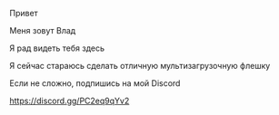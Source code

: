 Привет

Меня зовут Влад

Я рад видеть тебя здесь

Я сейчас стараюсь сделать отличную мультизагрузочную флешку

Если не сложно, подпишись на мой Discord

https://discord.gg/PC2eq9qYv2
